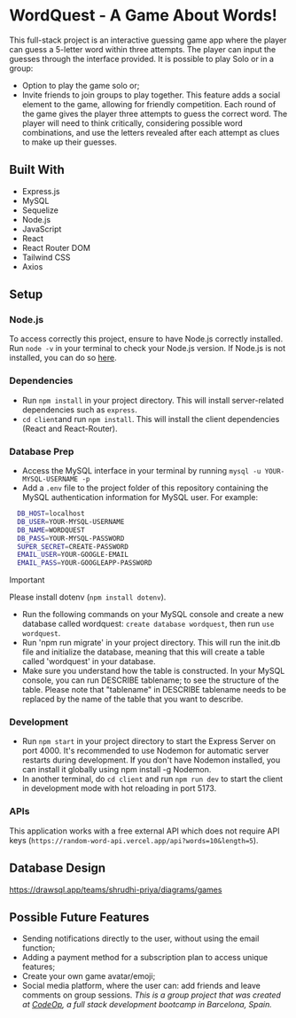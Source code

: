 # WordQuest - A Game About Words!
This full-stack project is an interactive guessing game app where the player can guess
a 5-letter word within three attempts. The player can input the guesses through the interface provided.
It is possible to play Solo or in a group:
- Option to play the game solo or;
- Invite friends to join groups to play together.
This feature adds a social element to the game, allowing for friendly competition.
Each round of the game gives the player three attempts to guess the correct word. The player will need to think critically, considering possible word combinations, and use the letters revealed after each attempt as clues to make up their guesses.
## Built With
- Express.js
- MySQL
- Sequelize
- Node.js
- JavaScript
- React
- React Router DOM
- Tailwind CSS
- Axios
## Setup
### Node.js
To access correctly this project, ensure to have Node.js correctly installed.
Run `node -v` in your terminal to check your Node.js version. If Node.js is not installed,
you can do so [here](https://nodejs.org/en).
### Dependencies
- Run `npm install` in your project directory. This will install server-related dependencies such as `express`.
- `cd client`and run `npm install`. This will install the client dependencies (React and React-Router).
### Database Prep
- Access the MySQL interface in your terminal by running `mysql -u YOUR-MYSQL-USERNAME -p`
- Add a `.env` file to the project folder of this repository containing the MySQL authentication information for MySQL user. For example:
```bash
  DB_HOST=localhost
  DB_USER=YOUR-MYSQL-USERNAME
  DB_NAME=WORDQUEST
  DB_PASS=YOUR-MYSQL-PASSWORD
  SUPER_SECRET=CREATE-PASSWORD
  EMAIL_USER=YOUR-GOOGLE-EMAIL
  EMAIL_PASS=YOUR-GOOGLEAPP-PASSWORD
```
> [!IMPORTANT]
> Please install dotenv (`npm install dotenv`).
- Run the following commands on your MySQL console and create a new database called wordquest: `create database wordquest`, then run `use wordquest`.
- Run 'npm run migrate' in your project directory. This will run the init.db file and initialize the database, meaning that this will create a table called 'wordquest' in your database.
- Make sure you understand how the table is constructed. In your MySQL console, you can run DESCRIBE tablename; to see the structure of the table. Please note that "tablename" in DESCRIBE tablename needs to be replaced by the name of the table that you want to describe.
### Development
- Run `npm start` in your project directory to start the Express Server on port 4000. It's recommended to use Nodemon for automatic server restarts during development. If you don't have Nodemon installed, you can install it globally using npm install -g Nodemon.
- In another terminal, do `cd client` and run `npm run dev` to start the client in development mode with hot reloading in port 5173.
### APIs
This application works with a free external API which does not require API keys (`https://random-word-api.vercel.app/api?words=10&length=5`).
## Database Design
https://drawsql.app/teams/shrudhi-priya/diagrams/games
## Possible Future Features
- Sending notifications directly to the user, without using the email function;
- Adding a payment method for a subscription plan to access unique features;
- Create your own game avatar/emoji;
- Social media platform, where the user can: add friends and leave comments on group sessions.
_This is a group project that was created at [CodeOp](http://codeop.tech), a full stack development bootcamp in Barcelona, Spain._
